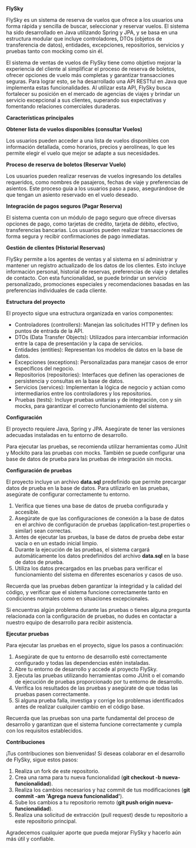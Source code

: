 ﻿**FlySky**

FlySky es un sistema de reserva de vuelos que ofrece a los usuarios una forma rápida y sencilla de buscar, seleccionar y reservar vuelos. El sistema ha sido desarrollado en Java utilizando Spring y JPA, y se basa en una estructura modular que incluye controladores, DTOs (objetos de transferencia de datos), entidades, excepciones, repositorios, servicios y pruebas tanto con mocking como sin él.

El sistema de ventas de vuelos de FlySky tiene como objetivo mejorar la experiencia del cliente al simplificar el proceso de reserva de boletos, ofrecer opciones de vuelo más completas y garantizar transacciones seguras. Para lograr esto, se ha desarrollado una API RESTful en Java que implementa estas funcionalidades. Al utilizar esta API, FlySky busca fortalecer su posición en el mercado de agencias de viajes y brindar un servicio excepcional a sus clientes, superando sus expectativas y fomentando relaciones comerciales duraderas.

**Características principales**

**Obtener lista de vuelos disponibles (consultar Vuelos)**

Los usuarios pueden acceder a una lista de vuelos disponibles con información detallada, como horarios, precios y aerolíneas, lo que les permite elegir el vuelo que mejor se adapte a sus necesidades.

**Proceso de reserva de boletos (Reservar Vuelo)**

Los usuarios pueden realizar reservas de vuelos ingresando los detalles requeridos, como nombres de pasajeros, fechas de viaje y preferencias de asientos. Este proceso guía a los usuarios paso a paso, asegurándose de que tengan un asiento reservado en el vuelo deseado.

**Integración de pagos seguros (Pagar Reserva)**

El sistema cuenta con un módulo de pago seguro que ofrece diversas opciones de pago, como tarjetas de crédito, tarjeta de débito, efectivo, transferencias bancarias. Los usuarios pueden realizar transacciones de forma segura y recibir confirmaciones de pago inmediatas.

**Gestión de clientes (Historial Reservas)**

FlySky permite a los agentes de ventas y al sistema en sí administrar y mantener un registro actualizado de los datos de los clientes. Esto incluye información personal, historial de reservas, preferencias de viaje y detalles de contacto. Con esta funcionalidad, se puede brindar un servicio personalizado, promociones especiales y recomendaciones basadas en las preferencias individuales de cada cliente.

**Estructura del proyecto**

El proyecto sigue una estructura organizada en varios componentes:

- Controladores (controllers): Manejan las solicitudes HTTP y definen los puntos de entrada de la API.
- DTOs (Data Transfer Objects): Utilizados para intercambiar información entre la capa de presentación y la capa de servicios.
- Entidades (entities): Representan los modelos de datos en la base de datos.
- Excepciones (exceptions): Personalizadas para manejar casos de error específicos del negocio.
- Repositorios (repositories): Interfaces que definen las operaciones de persistencia y consultas en la base de datos.
- Servicios (services): Implementan la lógica de negocio y actúan como intermediarios entre los controladores y los repositorios.
- Pruebas (tests): Incluye pruebas unitarias y de integración, con y sin mocks, para garantizar el correcto funcionamiento del sistema.

**Configuración**

El proyecto requiere Java, Spring y JPA. Asegúrate de tener las versiones adecuadas instaladas en tu entorno de desarrollo.

Para ejecutar las pruebas, se recomienda utilizar herramientas como JUnit y Mockito para las pruebas con mocks. También se puede configurar una base de datos de prueba para las pruebas de integración sin mocks.

**Configuración de pruebas**

El proyecto incluye un archivo **data.sql** predefinido que permite precargar datos de prueba en la base de datos. Para utilizarlo en las pruebas, asegúrate de configurar correctamente tu entorno.

1. Verifica que tienes una base de datos de prueba configurada y accesible.
1. Asegúrate de que las configuraciones de conexión a la base de datos en el archivo de configuración de pruebas (application-test.properties o similar) sean correctas.
1. Antes de ejecutar las pruebas, la base de datos de prueba debe estar vacía o en un estado inicial limpio.
1. Durante la ejecución de las pruebas, el sistema cargará automáticamente los datos predefinidos del archivo **data.sql** en la base de datos de prueba.
1. Utiliza los datos precargados en las pruebas para verificar el funcionamiento del sistema en diferentes escenarios y casos de uso.

Recuerda que las pruebas deben garantizar la integridad y la calidad del código, y verificar que el sistema funcione correctamente tanto en condiciones normales como en situaciones excepcionales.

Si encuentras algún problema durante las pruebas o tienes alguna pregunta relacionada con la configuración de pruebas, no dudes en contactar a nuestro equipo de desarrollo para recibir asistencia.

**Ejecutar pruebas**

Para ejecutar las pruebas en el proyecto, sigue los pasos a continuación:

1. Asegúrate de que tu entorno de desarrollo esté correctamente configurado y todas las dependencias estén instaladas.
1. Abre tu entorno de desarrollo y accede al proyecto FlySky.
1. Ejecuta las pruebas utilizando herramientas como JUnit o el comando de ejecución de pruebas proporcionado por tu entorno de desarrollo.
1. Verifica los resultados de las pruebas y asegúrate de que todas las pruebas pasen correctamente.
1. Si alguna prueba falla, investiga y corrige los problemas identificados antes de realizar cualquier cambio en el código base.

Recuerda que las pruebas son una parte fundamental del proceso de desarrollo y garantizan que el sistema funcione correctamente y cumpla con los requisitos establecidos.

**Contribuciones**

¡Tus contribuciones son bienvenidas! Si deseas colaborar en el desarrollo de FlySky, sigue estos pasos:

1. Realiza un fork de este repositorio.
1. Crea una rama para tu nueva funcionalidad (**git checkout -b nueva-funcionalidad**).
1. Realiza los cambios necesarios y haz commit de tus modificaciones (**git commit -am 'Agrega nueva funcionalidad'**).
1. Sube los cambios a tu repositorio remoto (**git push origin nueva-funcionalidad**).
1. Realiza una solicitud de extracción (pull request) desde tu repositorio a este repositorio principal.

Agradecemos cualquier aporte que pueda mejorar FlySky y hacerlo aún más útil y confiable.

